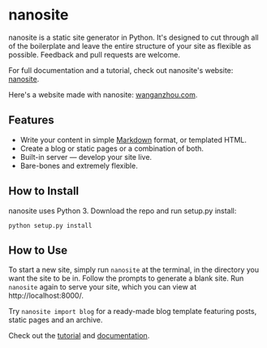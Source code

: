 # nanosite
nanosite is a static site generator in Python. It's designed to cut through all of the boilerplate and leave the entire structure of your site as flexible as possible. Feedback and pull requests are welcome.

For full documentation and a tutorial, check out nanosite's website: [nanosite](http://wanganzhou.com/nanosite).

Here's a website made with nanosite: [wanganzhou.com](http://wanganzhou.com/).

## Features
* Write your content in simple [Markdown](http://daringfireball.net/projects/markdown/) format, or templated HTML.
* Create a blog or static pages or a combination of both.
* Built-in server &mdash; develop your site live.
* Bare-bones and extremely flexible.

## How to Install
nanosite uses Python 3. Download the repo and run setup.py install:

    python setup.py install

## How to Use
To start a new site, simply run `nanosite` at the terminal, in the directory you want the site to be in. Follow the prompts to generate a blank site. Run `nanosite` again to serve your site, which you can view at http://localhost:8000/.

Try `nanosite import blog` for a ready-made blog template featuring posts, static pages and an archive.

Check out the [tutorial](http://wanganzhou.com/nanosite/tutorial.html) and [documentation](http://wanganzhou.com/nanosite/doc).
